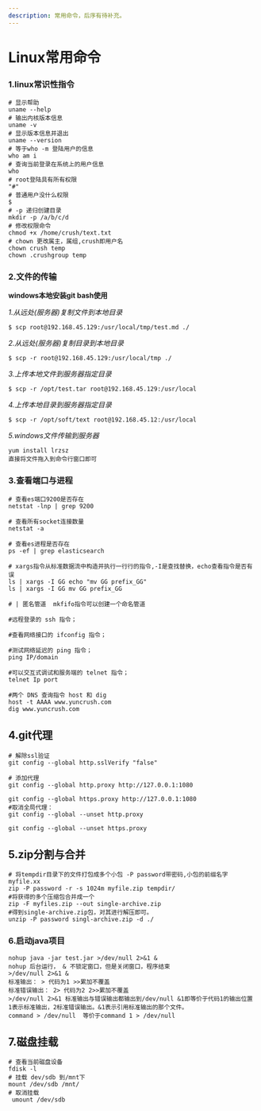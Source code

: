```yaml
---
description: 常用命令，后序有待补充。
---
```


# Linux常用命令

### 1.linux常识性指令

```
# 显示帮助
uname --help
# 输出内核版本信息
uname -v                    
# 显示版本信息并退出
uname --version                    
# 等于who -m 登陆用户的信息
who am i                    
# 查询当前登录在系统上的用户信息
who
# root登陆具有所有权限
"#"
# 普通用户没什么权限
$
# -p 递归创建目录
mkdir -p /a/b/c/d
# 修改权限命令
chmod +x /home/crush/text.txt
# chown 更改属主，属组,crush即用户名
chown crush temp        
chown .crushgroup temp
```

### 2.文件的传输

**windows本地安装git bash使用**

_1.从远处(服务器)复制文件到本地目录_

```
$ scp root@192.168.45.129:/usr/local/tmp/test.md ./
```

_2.从远处(服务器)复制目录到本地目录_

```
$ scp -r root@192.168.45.129:/usr/local/tmp ./
```

_3.上传本地文件到服务器指定目录_

```
$ scp -r /opt/test.tar root@192.168.45.129:/usr/local
```

_4.上传本地目录到服务器指定目录_

```
$ scp -r /opt/soft/text root@192.168.45.12:/usr/local
```

_5.windows文件传输到服务器_

```
yum install lrzsz
直接将文件拖入到命令行窗口即可
```

### 3.查看端口与进程

```
# 查看es端口9200是否存在
netstat -lnp | grep 9200

# 查看所有socket连接数量
netstat -a

# 查看es进程是否存在
ps -ef | grep elasticsearch
```

```
# xargs指令从标准数据流中构造并执行一行行的指令,-I是查找替换，echo查看指令是否有误
ls | xargs -I GG echo "mv GG prefix_GG"
ls | xargs -I GG mv GG prefix_GG

# | 匿名管道  mkfifo指令可以创建一个命名管道
```

```
#远程登录的 ssh 指令；

#查看网络接口的 ifconfig 指令；

#测试网络延迟的 ping 指令；
ping IP/domain

#可以交互式调试和服务端的 telnet 指令；
telnet Ip port

#两个 DNS 查询指令 host 和 dig
host -t AAAA www.yuncrush.com
dig www.yuncrush.com
```

## &#x20; 4.git代理

```
# 解除ssl验证
git config --global http.sslVerify "false"

# 添加代理
git config --global http.proxy http://127.0.0.1:1080
 
git config --global https.proxy http://127.0.0.1:1080
#取消全局代理：
git config --global --unset http.proxy
 
git config --global --unset https.proxy
```

## &#x20; 5.zip分割与合并

```
# 将tempdir目录下的文件打包成多个小包 -P password带密码,小包的前缀名字myfile.xx
zip -P password -r -s 1024m myfile.zip tempdir/
#将获得的多个压缩包合并成一个
zip -F myfiles.zip --out single-archive.zip
#得到single-archive.zip包，对其进行解压即可。
unzip -P password singl-archive.zip -d ./
```

### 6.启动java项目

```
nohup java -jar test.jar >/dev/null 2>&1 &
nohup 后台运行， & 不锁定窗口，但是关闭窗口，程序结束
>/dev/null 2>&1 &
标准输出： > 代码为1 >>累加不覆盖
标准错误输出： 2> 代码为2 2>>累加不覆盖
>/dev/null 2>&1 标准输出与错误输出都输出到/dev/null &1即等价于代码1的输出位置
1表示标准输出，2标准错误输出。&1表示引用标准输出的那个文件。
command > /dev/null  等价于command 1 > /dev/null 
```

## &#x20; 7.磁盘挂载

```
# 查看当前磁盘设备
fdisk -l
# 挂载 dev/sdb 到/mnt下
mount /dev/sdb /mnt/
# 取消挂载
 umount /dev/sdb

```

